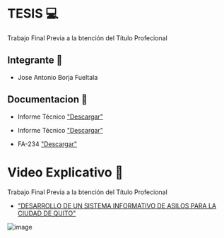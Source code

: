 
# TESIS 💻

Trabajo Final Previa a la btención del Título Profecional

## Integrante 👦

- Jose Antonio Borja Fueltala

   
## Documentacion 📙

- Informe Técnico ["Descargar"]( https://drive.google.com/file/d/1FqdDFqOFH-h3lHVoqQdKxT1vQ5WiX0vd/view?usp=sharing)

- Informe Técnico ["Descargar"](https://drive.google.com/file/d/171qh-lPejIs6aHNVz-sVxQQBEdWt6V3D/view?usp=sharing)


- FA-234  ["Descargar"](https://drive.google.com/file/d/1HmVoXfFF6DeqT2ynNofoFmFCH59sbjw_/view?usp=sharing)


#   Video Explicativo 🎥

Trabajo Final Previa a la btención del Título Profecional
 - ["DESARROLLO DE UN SISTEMA INFORMATIVO DE ASILOS PARA LA CIUDAD DE QUITO"](https://www.youtube.com/watch?v=tRFaw7VKTEM)

![image](https://user-images.githubusercontent.com/104482045/187319854-ce2ebd99-e8c7-4d7e-af29-926137d72a63.png)

